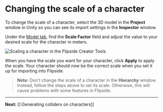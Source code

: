 # Changing the scale of a character

To change the scale of a character, select the 3D model in the **Project** window in Unity so you can see its import settings in the **Inspector** window.

Under the [Model tab](https://docs.unity3d.com/Manual/FBXImporter-Model.html), find the **Scale Factor** field and adjust the value to your desired scale for the character in meters.

![Scaling a character in the Flipside Creator Tools](https://flipside.nyc3.cdn.digitaloceanspaces.com/docs/screenshots/scaling-a-character.png)

When you have the scale you want for your character, click **Apply** to apply the scale. Your character should now be the correct scale when you set it up for importing into Flipside.

> **Note:** Don't change the scale of a character in the **Hierarchy** window. Instead, follow the steps above to set its scale. Otherwise, this will cause problems with some features in Flipside.

---

**Next:** [[:Generating colliders on characters]]
